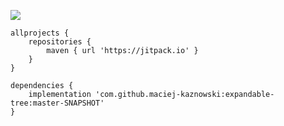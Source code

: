 [![](https://jitpack.io/v/maciej-kaznowski/expandable-tree.svg)](https://jitpack.io/#maciej-kaznowski/expandable-tree)


```
allprojects {
    repositories {
        maven { url 'https://jitpack.io' }
    }
}
```


```
dependencies {
    implementation 'com.github.maciej-kaznowski:expandable-tree:master-SNAPSHOT'
}
```